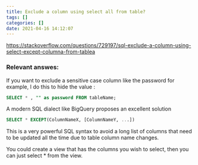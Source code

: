 ```yaml
---
title: Exclude a column using select all from table?
tags: []
categories: []
date: 2021-04-16 14:12:07
---
```


https://stackoverflow.com/questions/729197/sql-exclude-a-column-using-select-except-columna-from-tablea

### Relevant answes:
If you want to exclude a sensitive case column like the password for example, I do this to hide the value : 

```sql
SELECT * , "" as password FROM tableName;
``` 

A modern SQL dialect like BigQuery proposes an excellent solution
```sql
SELECT * EXCEPT(ColumnNameX, [ColumnNameY, ...])
``` 

This is a very powerful SQL syntax to avoid a long list of columns that need to be updated all the time due to table column name changes.

You could create a view that has the columns you wish to select, then you can just select * from the view.